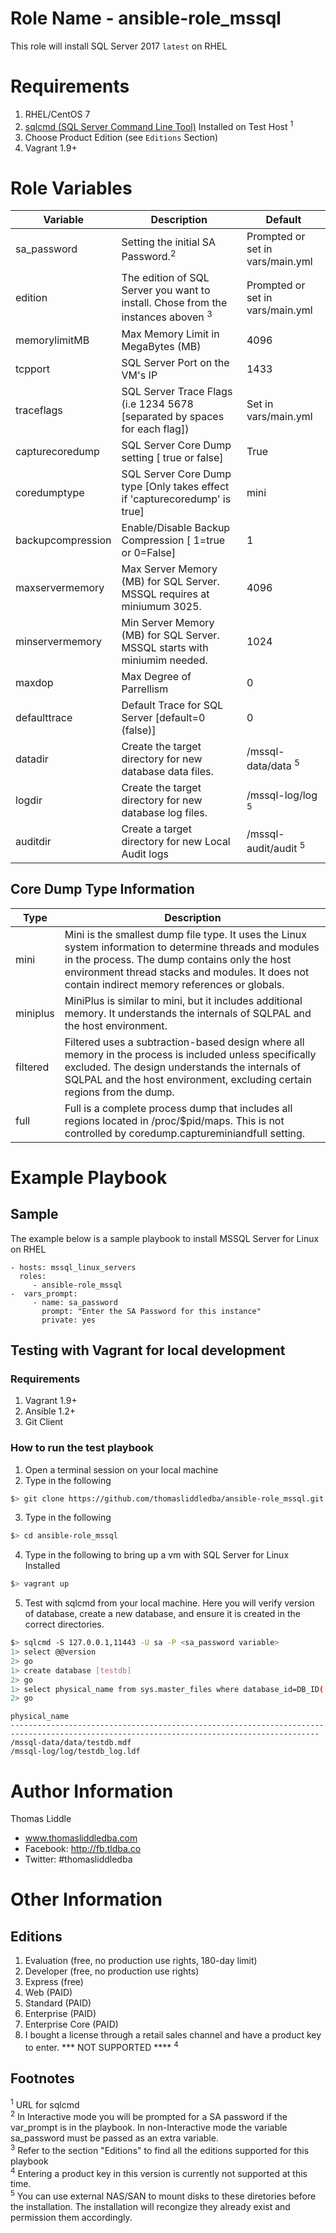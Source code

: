 # Role Name - ansible-role_mssql
This role will install SQL Server 2017 `latest` on RHEL

# Requirements
1. RHEL/CentOS 7
2. <a href="https://docs.microsoft.com/en-us/sql/linux/sql-server-linux-setup-tools">sqlcmd (SQL Server Command Line Tool)</a> Installed on Test Host <sup>1<sup>
3. Choose Product Edition (see `Editions` Section)
4. Vagrant 1.9+

# Role Variables
| Variable | Description | Default |
| --- | --- | --- |
| sa_password | Setting the initial SA Password.<sup>2</sup> | Prompted or set in vars/main.yml |
| edition | The edition of SQL Server you want to install.  Chose from the instances aboven <sup>3</sup>| Prompted or set in vars/main.yml |
| memorylimitMB | Max Memory Limit in MegaBytes (MB) | 4096 |
| tcpport | SQL Server Port on the VM's IP | 1433 |
| traceflags | SQL Server Trace Flags (i.e 1234 5678 [separated by spaces for each flag]) | Set in vars/main.yml |
| capturecoredump | SQL Server Core Dump setting [ true or false] | True |
| coredumptype | SQL Server Core Dump type [Only takes effect if 'capturecoredump' is true] | mini |
| backupcompression | Enable/Disable Backup Compression [ 1=true or 0=False] | 1 |
| maxservermemory | Max Server Memory (MB) for SQL Server.  MSSQL requires at miniumum 3025. | 4096 |
| minservermemory | Min Server Memory (MB) for SQL Server.  MSSQL starts with miniumim needed. | 1024 |
| maxdop | Max Degree of Parrellism | 0 |
| defaulttrace | Default Trace for SQL Server [default=0 (false)] | 0 |
| datadir | Create the target directory for new database data files. | /mssql-data/data <sup>5</sup>|
| logdir | Create the target directory for new database log files. | /mssql-log/log <sup>5</sup>|
| auditdir | Create a target directory for new Local Audit logs | /mssql-audit/audit <sup>5</sup>|


## Core Dump Type Information
 | Type 	| Description |
 | --- | --- |
 | mini | Mini is the smallest dump file type. It uses the Linux system information to determine threads and modules in the process. The dump contains only the host environment thread stacks and modules. It does not contain indirect memory references or globals. |
 | miniplus | MiniPlus is similar to mini, but it includes additional memory. It understands the internals of SQLPAL and the host environment. |
 | filtered | Filtered uses a subtraction-based design where all memory in the process is included unless specifically excluded. The design understands the internals of SQLPAL and the host environment, excluding certain regions from the dump. |
 | full 	| Full is a complete process dump that includes all regions located in /proc/$pid/maps. This is not controlled by coredump.captureminiandfull setting. |

# Example Playbook
## Sample
The example below is a sample playbook to install MSSQL Server for Linux on RHEL

    - hosts: mssql_linux_servers
      roles:
         - ansible-role_mssql
    -  vars_prompt:
         - name: sa_password
           prompt: "Enter the SA Password for this instance"
           private: yes

## Testing with Vagrant for local development
### Requirements
1. Vagrant 1.9+
2. Ansible 1.2+
3. Git Client

### How to run the test playbook
1.  Open a terminal session on your local machine
2.  Type in the following
```bash
$> git clone https://github.com/thomasliddledba/ansible-role_mssql.git
```
3.  Type in the following
```bash
$> cd ansible-role_mssql
```
4.  Type in the following to bring up a vm with SQL Server for Linux Installed
```bash
$> vagrant up
```
5.  Test with sqlcmd from your local machine.  Here you will verify version of database, create a new database, and ensure it is created in the correct directories.
```bash
$> sqlcmd -S 127.0.0.1,11443 -U sa -P <sa_password variable>
1> select @@version
2> go
1> create database [testdb]
2> go
1> select physical_name from sys.master_files where database_id=DB_ID('testdb') and type in (0,1);
2> go
```

```console
physical_name                                                                                                                              
-------------------------------------------------------------------------------------------------------------------------------------------
/mssql-data/data/testdb.mdf                                                                                                              
/mssql-log/log/testdb_log.ldf 
```

# Author Information
Thomas Liddle
 - www.thomasliddledba.com
 - Facebook: http://fb.tldba.co
 - Twitter: #thomasliddledba

# Other Information
## Editions
1) Evaluation (free, no production use rights, 180-day limit)
2) Developer (free, no production use rights)
3) Express (free)
4) Web (PAID)
5) Standard (PAID)
6) Enterprise (PAID)
7) Enterprise Core (PAID)
8) I bought a license through a retail sales channel and have a product key to enter. *** NOT SUPPORTED ****  <sup>4<sup>

## Footnotes
<sup>1</sup> URL for sqlcmd<br>
<sup>2</sup> In Interactive mode you will be prompted for a SA password if the var_prompt is in the playbook.  In non-Interactive mode the variable sa_password must be passed as an extra variable. <br>
<sup>3</sup> Refer to the section "Editions" to find all the editions supported for this playbook<br>
<sup>4</sup> Entering a product key in this version is currently not supported at this time.<br>
<sup>5</sup> You can use external NAS/SAN to mount disks to these diretories before the installation.  The installation will recongize they already exist and permission them accordingly.